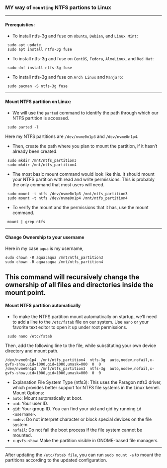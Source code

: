### MY way of `mounting` NTFS partions to Linux
---
#### Prerequisties:
- To install ntfs-3g and fuse on `Ubuntu`, `Debian`, and `Linux Mint`:
```
 sudo apt update
 sudo apt install ntfs-3g fuse
```
- To install ntfs-3g and fuse on `CentOS`, `Fedora`, `AlmaLinux`, and `Red Hat`:
```
 sudo dnf install ntfs-3g fuse
```
- To install ntfs-3g and fuse on `Arch Linux` and `Manjaro`:
```
 sudo pacman -S ntfs-3g fuse
```
---
#### Mount NTFS partition on Linux:
- We will use the `parted` command to identify the path through which our NTFS partition is accessed.
```
 sudo parted -l
```
Here my NTFS partitions are `/dev/nvme0n1p3` and `/dev/nvme0n1p4`.

- Then, create the path where you plan to mount the partition, if it hasn’t already been created.
```
 sudo mkdir /mnt/ntfs_partition3
 sudo mkdir /mnt/ntfs_partition4
```
- The most basic mount command would look like this. It should mount your NTFS partition with read and write permissions. This is probably the only command that most users will need.
```
 sudo mount -t ntfs /dev/nvme0n1p3 /mnt/ntfs_partition3
 sudo mount -t ntfs /dev/nvme0n1p4 /mnt/ntfs_partition4
```
- To verify the mount and the permissions that it has, use the mount command.
```
 mount | grep ntfs
```
---
#### Change Ownership to your username
Here in my case `aqua` is my username,
```
sudo chown -R aqua:aqua /mnt/ntfs_partition3
sudo chown -R aqua:aqua /mnt/ntfs_partition4
```
This command will recursively change the ownership of all files and directories inside the mount point.
---
#### Mount NTFS partition automatically
- To make the NTFS partition mount automatically on startup, we’ll need to add a line to the `/etc/fstab` file on our system. Use `nano` or your favorite text editor to open it up under root permissions.
```
 sudo nano /etc/fstab
```
Then, add the following line to the file, while substituting your own device directory and mount path.
```
/dev/nvme0n1p4  /mnt/ntfs_partition4  ntfs-3g  auto,nodev,nofail,x-gvfs-show,uid=1000,gid=1000,umask=000  0  0
/dev/nvme0n1p3  /mnt/ntfs_partition3  ntfs-3g  auto,nodev,nofail,x-gvfs-show,uid=1000,gid=1000,umask=000  0  0
```
- Explanation
File System Type (ntfs3): This uses the Paragon ntfs3 driver, which provides better support for NTFS file systems in the Linux kernel.
Mount Options:
- `auto`: Mount automatically at boot.
- `uid`: Your user ID.
- `gid`: Your group ID. You can find your uid and gid by running `id <username>`.
- `nodev`: Do not interpret character or block special devices on the file system.
- `nofail`: Do not fail the boot process if the file system cannot be mounted.
- `x-gvfs-show`: Make the partition visible in GNOME-based file managers.
---
After updating the `/etc/fstab file`, you can run `sudo mount -a` to mount the partitions according to the updated configuration.
